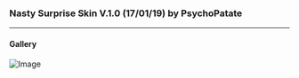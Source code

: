 ### Nasty Surprise Skin V.1.0 (17/01/19) by PsychoPatate
---

#### Gallery
![Image](https://i.imgur.com/JkVYjWU.jpg)